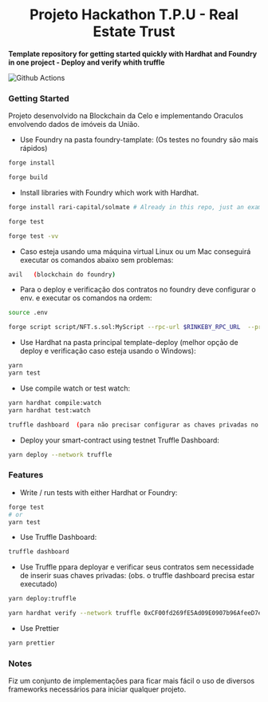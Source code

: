 # <h1 align="center"> Projeto Hackathon T.P.U - Real Estate Trust</h1>

**Template repository for getting started quickly with Hardhat and Foundry in one project - Deploy and verify whith truffle**

![Github Actions]()

### Getting Started

Projeto desenvolvido na Blockchain da Celo e implementando Oraculos envolvendo dados de imóveis da União.


- Use Foundry na pasta foundry-tamplate: (Os testes no foundry são mais rápidos)

```bash
forge install

forge build
```

- Install libraries with Foundry which work with Hardhat.

```bash
forge install rari-capital/solmate # Already in this repo, just an example
```

```bash
forge test

forge test -vv
```

- Caso esteja usando uma máquina virtual Linux ou um Mac conseguirá executar os comandos abaixo sem problemas:

```bash
avil   (blockchain do foundry)
```

- Para o deploy e verificação dos contratos no foundry deve configurar o env. e executar os comandos na ordem:

```bash
source .env
```

```bash
forge script script/NFT.s.sol:MyScript --rpc-url $RINKEBY_RPC_URL  --private-key $PRIVATE_KEY --broadcast --verify --etherscan-api-key $ETHERSCAN_KEY -vvvv
```

- Use Hardhat na pasta principal template-deploy (melhor opção de deploy e verificação caso esteja usando o Windows):

```bash
yarn
yarn test
```

- Use compile watch or test watch:

```bash
yarn hardhat compile:watch
yarn hardhat test:watch
```

```bash
truffle dashboard  (para não precisar configurar as chaves privadas no seu .env)
```

- Deploy your smart-contract using testnet Truffle Dashboard:

```bash
yarn deploy --network truffle
```

### Features

- Write / run tests with either Hardhat or Foundry:

```bash
forge test
# or
yarn test
```

- Use Truffle Dashboard:

```bash
truffle dashboard
```

- Use Truffle ppara deployar e verificar seus contratos sem necessidade de inserir suas chaves privadas:
(obs. o truffle dashboard precisa estar executado)

```bash
yarn deploy:truffle
```

```bash
yarn hardhat verify --network truffle 0xCF00fd269fE5Ad09E0907b96AfeeD7e04F8423C6 argumentos

```

- Use Prettier

```bash
yarn prettier
```



### Notes

Fiz um conjunto de implementações para ficar mais fácil o uso de diversos frameworks necessários para iniciar qualquer projeto.

